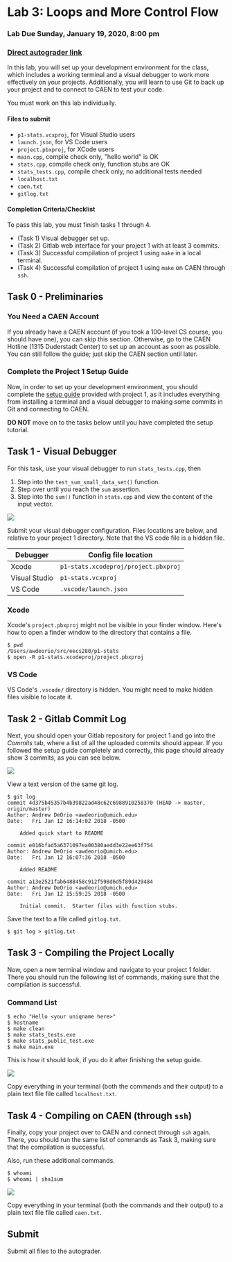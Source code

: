 # Lab 3: Loops and More Control Flow

### Lab Due Sunday, January 19, 2020, 8:00 pm

### [Direct autograder link](https://autograder.io/web/project/523)

In this lab, you will set up your development environment for the class, which
includes a working terminal and a visual debugger to work more effectively on
your projects. Additionally, you will learn to use Git to back up your project
and to connect to CAEN to test your code.

You must work on this lab individually.

#### Files to submit

* `p1-stats.vcxproj`, for Visual Studio users
* `launch.json`, for VS Code users
* `project.pbxproj`, for XCode users
* `main.cpp`, compile check only, "hello world" is OK
* `stats.cpp`, compile check only, function stubs are OK
* `stats_tests.cpp`, compile check only, no additional tests needed
* `localhost.txt`
* `caen.txt`
* `gitlog.txt`


#### Completion Criteria/Checklist

To pass this lab, you must finish tasks 1 through 4.

* (Task 1) Visual debugger set up.
* (Task 2) Gitlab web interface for your project 1 with at least 3
  commits.
* (Task 3) Successful compilation of project 1 using `make` in a local
  terminal.
* (Task 4) Successful compilation of project 1 using `make` on CAEN
  through `ssh`.

## Task 0 - Preliminaries

### You Need a CAEN Account

If you already have a CAEN account (if you took a 100-level CS course,
you should have one), you can skip this section. Otherwise, go to the
CAEN Hotline (1315 Duderstadt Center) to set up an account as soon as
possible. You can still follow the guide; just skip the CAEN section
until later.

### Complete the Project 1 Setup Guide

Now, in order to set up your development environment, you should
complete the [setup
guide](https://eecs280staff.github.io/p1-stats/setup.html) provided
with project 1, as it includes everything from installing a terminal
and a visual debugger to making some commits in Git and connecting to
CAEN.

**DO NOT** move on to the tasks below until you have completed the setup tutorial.

## Task 1 - Visual Debugger

For this task, use your visual debugger to run `stats_tests.cpp`, then

1. Step into the `test_sum_small_data_set()` function.
2. Step over until you reach the `sum` assertion.
3. Step into the `sum()` function in `stats.cpp` and view the content of the input vector.

![](images/image1.png)

Submit your visual debugger configuration.  Files locations are below, and relative to your
project 1 directory.  Note that the VS code file is a hidden file.

| Debugger      | Config file location |
| ------------- | -------------------- |
| Xcode         | `p1-stats.xcodeproj/project.pbxproj` |
| Visual Studio | `p1-stats.vcxproj` |
| VS Code       | `.vscode/launch.json` |

### Xcode

Xcode's `project.pbxproj` might not be visible in your finder window.  Here's how to open a finder window to the directory that contains a file.

```console
$ pwd
/Users/awdeorio/src/eecs280/p1-stats
$ open -R p1-stats.xcodeproj/project.pbxproj
```

### VS Code
VS Code's `.vscode/` directory is hidden.  You might need to make hidden files visible to locate it.

## Task 2 - Gitlab Commit Log

Next, you should open your Gitlab repository for project 1 and go into
the _Commits_ tab, where a list of all the uploaded commits should
appear. If you followed the setup guide completely and correctly, this
page should already show 3 commits, as you can see below.

![](images/image2.png)

View a text version of the same git log.
```console
$ git log
commit 4d375b45357b4b39822ad48c62c6988910258370 (HEAD -> master, origin/master)
Author: Andrew DeOrio <awdeorio@umich.edu>
Date:   Fri Jan 12 16:14:02 2018 -0500

    Added quick start to README

commit e016bfad5a6371097ea00380aedd3e22ee63f754
Author: Andrew DeOrio <awdeorio@umich.edu>
Date:   Fri Jan 12 16:07:36 2018 -0500

    Added README

commit a13e2521fab6488458c912f598d6d5f89d429484
Author: Andrew DeOrio <awdeorio@umich.edu>
Date:   Fri Jan 12 15:59:25 2018 -0500

    Initial commit.  Starter files with function stubs.
```

Save the text to a file called `gitlog.txt`.
```console
$ git log > gitlog.txt
```


## Task 3 - Compiling the Project Locally

Now, open a new terminal window and navigate to your project 1 folder.
There you should run the following list of commands, making sure that
the compilation is successful.

### Command List

```console
$ echo "Hello <your uniqname here>"
$ hostname
$ make clean
$ make stats_tests.exe
$ make stats_public_test.exe
$ make main.exe
```

This is how it should look, if you do it after finishing the setup
guide.

![](images/image4.png)

Copy everything in your terminal (both the commands and their output)  to a plain text file file called `localhost.txt`.


## Task 4 - Compiling on CAEN (through `ssh`)

Finally, copy your project over to CAEN and connect through `ssh`
again. There, you should run the same list of commands as Task 3,
making sure that the compilation is successful.

Also, run these additional commands.
```console
$ whoami
$ whoami | sha1sum
```

![](images/image3.png)

Copy everything in your terminal (both the commands and their output)  to a plain text file file called `caen.txt`.

## Submit

Submit all files to the autograder.
